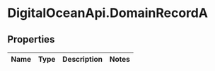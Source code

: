 # DigitalOceanApi.DomainRecordA

## Properties
Name | Type | Description | Notes
------------ | ------------- | ------------- | -------------
